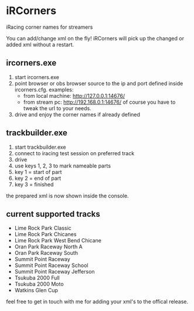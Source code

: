 # iRCorners
iRacing corner names for streamers

You can add/change xml on the fly!
iRCorners will pick up the changed or added xml without a restart.

## ircorners.exe

1. start ircorners.exe
2. point browser or obs browser source to the ip and port defined inside
   ircorners.cfg. 
   examples: 
   - from local machine: http://127.0.0.1:14676/
   - from stream pc: http://192.168.0.1:14676/
   of course you have to tweak the url to your needs.
3. drive and enjoy the corner names if already defined

## trackbuilder.exe

1. start trackbuilder.exe
2. connect to iracing test session on preferred track
3. drive
4. use keys 1, 2, 3 to mark nameable parts
5. key 1 = start of part
6. key 2 = end of part
7. key 3 = finished

the prepared xml is now shown inside the console.

## current supported tracks
- Lime Rock Park Classic
- Lime Rock Park Chicanes
- Lime Rock Park West Bend Chicane
- Oran Park Raceway North A
- Oran Park Raceway South
- Summit Point Raceway
- Summit Point Raceway School
- Summit Point Raceway Jefferson
- Tsukuba 2000 Full
- Tsukuba 2000 Moto
- Watkins Glen Cup

feel free to get in touch with me for adding your xml's to the offical release.